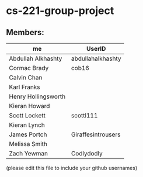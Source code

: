 # cs-221-group-project

## Members: 

| me                  | UserID
----------------------| ------------------
| Abdullah Alkhashty  | abdullahalkhashty |
| Cormac Brady        | cob16             |
| Calvin Chan         |                   |
| Karl Franks         |                   |
| Henry Hollingsworth |                   |
| Kieran Howard       |                   |
|Scott Lockett        | scottl111         |
|Kieran Lynch         |                   |
|James Portch         | Giraffesintrousers| 
|Melissa Smith        |                   |
|Zach Yewman          | Codlydodly        |
  
(please edit this file to include your github usernames)
